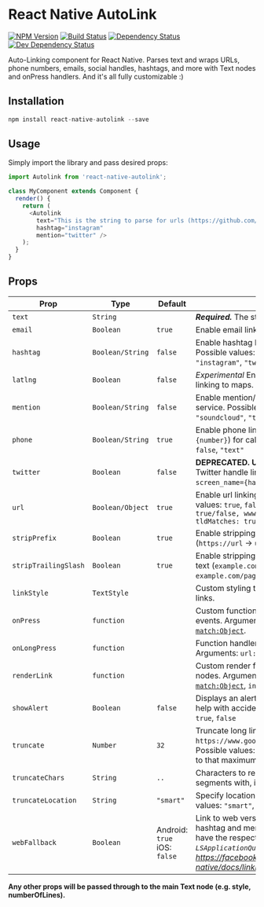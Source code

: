 # React Native AutoLink
[![NPM Version][npm-image]][npm-url] [![Build Status][build-image]][build-url] [![Dependency Status][depstat-image]][depstat-url] [![Dev Dependency Status][devdepstat-image]][devdepstat-url]

Auto-Linking component for React Native. Parses text and wraps URLs, phone numbers, emails, social handles, hashtags, and more with Text nodes and onPress handlers. And it's all fully customizable :)

## Installation

```javascript
npm install react-native-autolink --save
```

## Usage

Simply import the library and pass desired props:

```javascript
import Autolink from 'react-native-autolink';

class MyComponent extends Component {
  render() {
    return (
      <Autolink
        text="This is the string to parse for urls (https://github.com/joshswan/react-native-autolink), phone numbers (415-555-5555), emails (josh@example.com), mentions/handles (@twitter), and hashtags (#exciting)"
        hashtag="instagram"
        mention="twitter" />
    );
  }
}
```

## Props

| Prop | Type | Default | Description |
| ---- | ---- | ------- | ----------- |
| `text` | `String` | | ***Required.*** The string to parse for links. |
| `email` | `Boolean` | `true` | Enable email linking (`mailto:{email}`). |
| `hashtag` | `Boolean/String` | `false` | Enable hashtag linking to supplied service. Possible values: `false`, `"facebook"`, `"instagram"`, `"twitter"`. |
| `latlng` | `Boolean` | `false` | *Experimental* Enable latitude, longitude linking to maps. |
| `mention` | `Boolean/String` | `false` | Enable mention/handle linking to supplied service. Possible values: `false`, `"instagram"`, `"soundcloud"`, `"twitter"`. |
| `phone` | `Boolean/String` | `true` | Enable phone linking (`tel:{number}`, `sms:{number}`) for calling/texting. Possible values: `false`, `"text"`|
| `twitter` | `Boolean` | `false` | **DEPRECATED. Use `mention` prop.** Enable Twitter handle linking (`twitter://user?screen_name={handle}`). |
| `url` | `Boolean/Object` | `true` | Enable url linking (`https://{url}`). Possible values: `true`, `false`, `{ schemeMatches: true/false, wwwMatches: true/false, tldMatches: true/false }` |
| `stripPrefix` | `Boolean` | `true` | Enable stripping of protocol from link text (`https://url` -> `url`). |
| `stripTrailingSlash` | `Boolean` | `true` | Enable stripping of trailing slashs from link text (`example.com/page/` -> `example.com/page`). |
| `linkStyle` | `TextStyle` | | Custom styling to apply to Text nodes of links. |
| `onPress` | `function` | | Custom function handler for link press events. Arguments: `url:String`, [`match:Object`][match-url]. |
| `onLongPress` | `function` | | Function handler for long press events. Arguments: `url:String`, [`match:Object`][match-url] |
| `renderLink` | `function` | | Custom render function for rendering link nodes. Arguments: `text:String`, [`match:Object`][match-url], `index:Number`. |
| `showAlert` | `Boolean` | `false` | Displays an alert before leaving the app to help with accidental clicks. Possible values: `true`, `false` |
| `truncate` | `Number` | `32` | Truncate long link text for display (e.g. `https://www.google.com/../something.html`). Possible values: `0` to disable, `1+` to truncate to that maximum length. |
| `truncateChars` | `String` | `..` | Characters to replace truncated url segments with, if enabled. |
| `truncateLocation` | `String` | `"smart"` | Specify location of truncation. Possible values: `"smart"`, `"end"`, `"middle"`. |
| `webFallback` | `Boolean` | Android: `true` iOS: `false` | Link to web versions of Instagram/Twitter for hashtag and mention links when users don't have the respective app installed. *Requires `LSApplicationQueriesSchemes` on iOS. See: https://facebook.github.io/react-native/docs/linking.html* |

**Any other props will be passed through to the main Text node (e.g. style, numberOfLines).**

[build-url]: https://travis-ci.org/joshswan/react-native-autolink
[build-image]: https://travis-ci.org/joshswan/react-native-autolink.svg?branch=master
[depstat-url]: https://david-dm.org/joshswan/react-native-autolink
[depstat-image]: https://david-dm.org/joshswan/react-native-autolink.svg
[devdepstat-url]: https://david-dm.org/joshswan/react-native-autolink#info=devDependencies
[devdepstat-image]: https://david-dm.org/joshswan/react-native-autolink/dev-status.svg
[npm-url]: https://www.npmjs.com/package/react-native-autolink
[npm-image]: https://badge.fury.io/js/react-native-autolink.svg
[match-url]: http://greg-jacobs.com/Autolinker.js/api/index.html#!/api/Autolinker.match.Match

